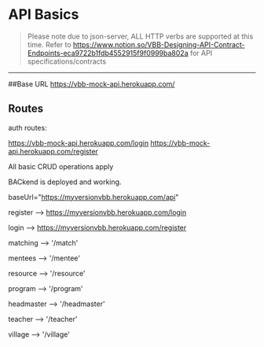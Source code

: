 # API Basics

> Please note due to json-server, ALL HTTP verbs are supported at this time. Refer to https://www.notion.so/VBB-Designing-API-Contract-Endpoints-eca9722b1fdb4552915f9f0999ba802a for API specifications/contracts
---
##Base URL
https://vbb-mock-api.herokuapp.com/

## Routes

auth routes:

https://vbb-mock-api.herokuapp.com/login
https://vbb-mock-api.herokuapp.com/register


All basic CRUD operations apply

 BACkend is deployed and working.
 
baseUrl="https://myversionvbb.herokuapp.com/api"

register --> https://myversionvbb.herokuapp.com/login

login --> https://myversionvbb.herokuapp.com/register

matching --> '/match'

mentees --> '/mentee'

resource --> '/resource'

program --> '/program'

headmaster --> '/headmaster'

teacher --> '/teacher'

village --> '/village'


  
  
 
